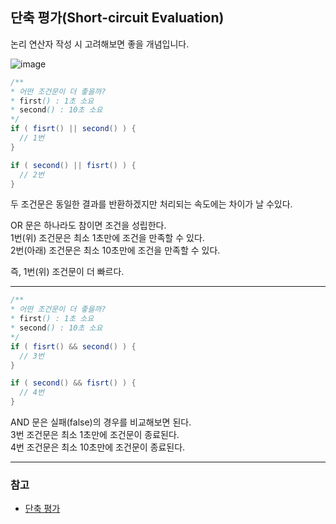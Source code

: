 ## 단축 평가(Short-circuit Evaluation)

논리 연산자 작성 시 고려해보면 좋을 개념입니다.

![image](https://user-images.githubusercontent.com/57741093/202850326-477c00e1-1820-42a8-ba83-c12f2026db85.png)

```java
/**
* 어떤 조건문이 더 좋을까?
* first() : 1초 소요
* second() : 10초 소요
*/
if ( fisrt() || second() ) {
  // 1번
}

if ( second() || fisrt() ) {
  // 2번
}
```
두 조건문은 동일한 결과를 반환하겠지만 처리되는 속도에는 차이가 날 수있다.  

OR 문은 하나라도 참이면 조건을 성립한다.  
1번(위) 조건문은 최소 1초만에 조건을 만족할 수 있다.  
2번(아래) 조건문은 최소 10초만에 조건을 만족할 수 있다.  

즉, 1번(위) 조건문이 더 빠르다.  

---

```java
/**
* 어떤 조건문이 더 좋을까?
* first() : 1초 소요
* second() : 10초 소요
*/
if ( fisrt() && second() ) {
  // 3번
}

if ( second() && fisrt() ) {
  // 4번
}
```
AND 문은 실패(false)의 경우를 비교해보면 된다.  
3번 조건문은 최소 1초만에 조건문이 종료된다.  
4번 조건문은 최소 10초만에 조건문이 종료된다.

---

### 참고
- [단축 평가](https://code-lab1.tistory.com/68)
